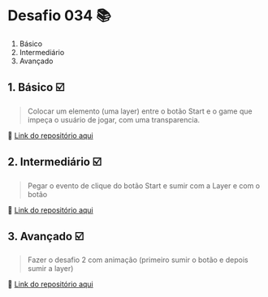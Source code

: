 # Desafio 034 :books:

1. Básico
2. Intermediário
3. Avançado

##  1. Básico :ballot_box_with_check:

> Colocar um elemento (uma layer) entre o botão Start e o game que impeça o usuário de jogar, com uma transparencia.  

:memo: [Link do repositório aqui](https://github.com/StefanyVasc/memory-game/commit/8581f244fc1c93ee4ea951e9a691f7d83bede4e6)

## 2. Intermediário :ballot_box_with_check: 

> Pegar o evento de clique do botão Start e sumir com a Layer e com o botão

:memo: [Link do repositório aqui](https://github.com/StefanyVasc/memory-game/commit/abd038a10e018a2e56f58208c06af45403f7c6d0)

## 3. Avançado :ballot_box_with_check:

> Fazer o desafio 2 com animação (primeiro sumir o botão e depois sumir a layer)

:memo: [Link do repositório aqui](https://github.com/StefanyVasc/memory-game/commit/982ab3f3435c685e2b298f2274fde851fcd2f9da)
